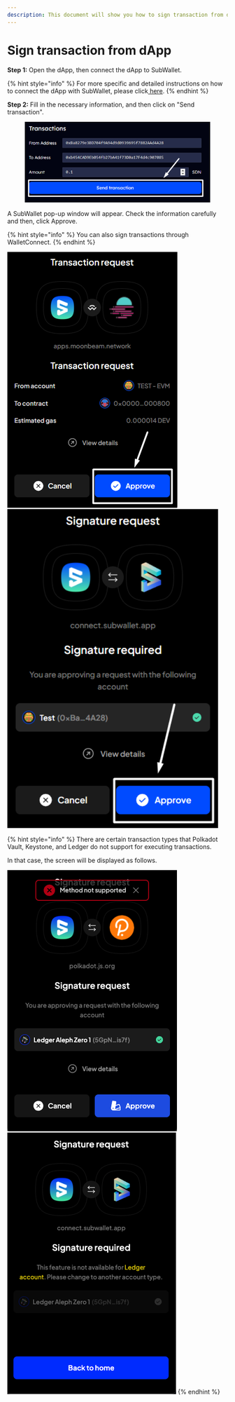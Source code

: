 ```yaml
---
description: This document will show you how to sign transaction from dApp.
---
```


# Sign transaction from dApp

**Step 1:** Open the dApp, then connect the dApp to SubWallet.

{% hint style="info" %}
For more specific and detailed instructions on how to connect the dApp with SubWallet, please click[ here](./).
{% endhint %}

**Step 2:** Fill in the necessary information, and then click on "Send transaction".

<div align="left">

<figure><img src="../../.gitbook/assets/image (140) (1) (1).png" alt=""><figcaption></figcaption></figure>

</div>

A SubWallet pop-up window will appear. Check the information carefully and then, click Approve.

{% hint style="info" %}
You can also sign transactions through WalletConnect.
{% endhint %}

![](<../../.gitbook/assets/image (83) (1) (1) (1).png>)![](<../../.gitbook/assets/image (46) (1) (1) (1) (1).png>)

{% hint style="info" %}
There are certain transaction types that Polkadot Vault, Keystone, and Ledger do not support for executing transactions.

In that case, the screen will be displayed as follows.

![](<../../.gitbook/assets/image (50) (1) (1) (1) (1).png>)![](<../../.gitbook/assets/image (51) (1) (1) (1) (1).png>)
{% endhint %}

